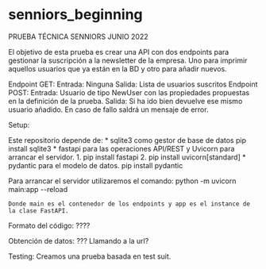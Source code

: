# senniors_beginning

PRUEBA TÉCNICA SENNIORS JUNIO 2022

El objetivo de esta prueba es crear una API con dos endpoints para gestionar la suscripción a la newsletter de la empresa. 
Uno para imprimir aquellos usuarios que ya están en la BD y otro para añadir nuevos. 

Endpoint GET:
	Entrada: Ninguna
	Salida:  Lista de usuarios suscritos
Endpoint POST:
	Entrada: Usuario de tipo NewUser con las propiedades propuestas en la definición de la prueba.
	Salida:  Si ha ido bien devuelve ese mismo usuario añadido. En caso de fallo saldrá un mensaje de error.
	
Setup:

Este repositorio depende de:
	* sqlite3 como gestor de base de datos
		pip install sqlite3
	* fastapi para las operaciones API/REST y Uvicorn para arrancar el servidor.
		1. pip install fastapi
		2. pip install uvicorn[standard]
	* pydantic para el modelo de datos.
		pip install pydantic
		
Para arrancar el servidor utilizaremos el comando:
	python -m uvicorn main:app --reload
	
	Donde main es el contenedor de los endpoints y app es el instance de la clase FastAPI.
	
Formato del código: ????

Obtención de datos: ??? Llamando a la url?

Testing: 
	Creamos una prueba basada en test suit. 
